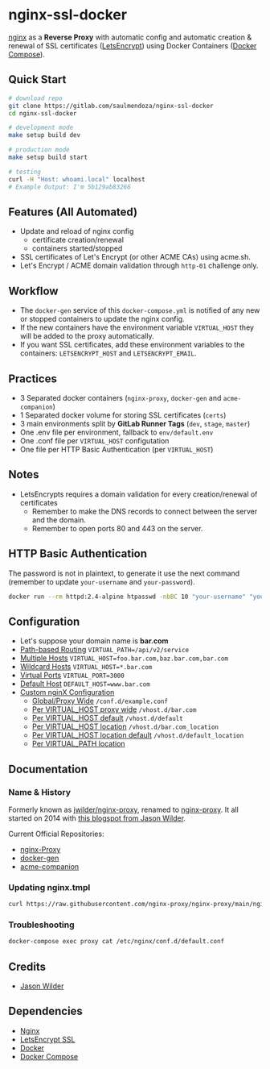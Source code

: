 # nginx-ssl-docker

[nginx](https://www.nginx.com) as a **Reverse Proxy** with automatic config and automatic creation & renewal of SSL certificates ([LetsEncrypt](https://letsencrypt.org)) using Docker Containers ([Docker Compose](https://docs.docker.com/compose)).

## Quick Start
```bash
# download repo
git clone https://gitlab.com/saulmendoza/nginx-ssl-docker
cd nginx-ssl-docker

# development mode
make setup build dev

# production mode
make setup build start

# testing
curl -H "Host: whoami.local" localhost
# Example Output: I'm 5b129ab83266
```

## Features (All Automated)
- Update and reload of nginx config
  - certificate creation/renewal
  - containers started/stopped
- SSL certificates of Let's Encrypt (or other ACME CAs) using acme.sh.
- Let's Encrypt / ACME domain validation through `http-01` challenge only.

## Workflow
- The `docker-gen` service of this `docker-compose.yml` is notified of any new or stopped containers to update the nginx config.
- If the new containers have the environment variable `VIRTUAL_HOST` they will be added to the proxy automatically.
- If you want SSL certificates, add these environment variables to the containers: `LETSENCRYPT_HOST` and `LETSENCRYPT_EMAIL`.

## Practices
- 3 Separated docker containers (`nginx-proxy`, `docker-gen` and `acme-companion`)
- 1 Separated docker volume for storing SSL certificates (`certs`)
- 3 main environments split by **GitLab Runner Tags** (`dev`, `stage`, `master`)
- One .env file per environment, fallback to `env/default.env`
- One .conf file per `VIRTUAL_HOST` configutation
- One file per HTTP Basic Authentication (per `VIRTUAL_HOST`)

## Notes
- LetsEncrypts requires a domain validation for every creation/renewal of certificates
  - Remember to make the DNS records to connect between the server and the domain.
  - Remember to open ports 80 and 443 on the server.

## HTTP Basic Authentication

The password is not in plaintext, to generate it use the next command (remember to update `your-username` and `your-password`).

```bash
docker run --rm httpd:2.4-alpine htpasswd -nbBC 10 "your-username" "your-password"
```

## Configuration
- Let's suppose your domain name is **bar.com**
- [Path-based Routing](https://github.com/nginx-proxy/nginx-proxy#path-based-routing) `VIRTUAL_PATH=/api/v2/service`
- [Multiple Hosts](https://github.com/nginx-proxy/nginx-proxy#multiple-hosts) `VIRTUAL_HOST=foo.bar.com,baz.bar.com,bar.com`
- [Wildcard Hosts](https://github.com/nginx-proxy/nginx-proxy#wildcard-hosts) `VIRTUAL_HOST=*.bar.com`
- [Virtual Ports](https://github.com/nginx-proxy/nginx-proxy#virtual-ports) `VIRTUAL_PORT=3000`
- [Default Host](https://github.com/nginx-proxy/nginx-proxy#default-host) `DEFAULT_HOST=www.bar.com`
- [Custom nginX Configuration](https://github.com/nginx-proxy/nginx-proxy#custom-nginx-configuration)
  - [Global/Proxy Wide](https://github.com/nginx-proxy/nginx-proxy#proxy-wide) `/conf.d/example.conf`
  - [Per VIRTUAL_HOST proxy wide](https://github.com/nginx-proxy/nginx-proxy#per-virtual_host) `/vhost.d/bar.com`
  - [Per VIRTUAL_HOST default](https://github.com/nginx-proxy/nginx-proxy#per-virtual_host-default-configuration) `/vhost.d/default`
  - [Per VIRTUAL_HOST location](https://github.com/nginx-proxy/nginx-proxy#per-virtual_host-location-configuration) `/vhost.d/bar.com_location`
  - [Per VIRTUAL_HOST location default](https://github.com/nginx-proxy/nginx-proxy#per-virtual_host-location-default-configuration) `/vhost.d/default_location`
  - [Per VIRTUAL_PATH location](https://github.com/nginx-proxy/nginx-proxy#per-virtual_path-location-configuration)

## Documentation

### Name & History
Formerly known as [jwilder/nginx-proxy](https://github.com/jwilder/nginx-proxy), renamed to [nginx-proxy](https://github.com/nginx-proxy/nginx-proxy). It all started on 2014 with [this blogspot from Jason Wilder](http://jasonwilder.com/blog/2014/03/25/automated-nginx-reverse-proxy-for-docker/).

Current Official Repositories:
- [nginx-Proxy](https://github.com/nginx-proxy/nginx-proxy)
- [docker-gen](https://github.com/nginx-proxy/docker-gen)
- [acme-companion](https://github.com/nginx-proxy/acme-companion)

### Updating nginx.tmpl
```bash
curl https://raw.githubusercontent.com/nginx-proxy/nginx-proxy/main/nginx.tmpl > nginx.tmpl
```

### Troubleshooting
```bash
docker-compose exec proxy cat /etc/nginx/conf.d/default.conf
```

## Credits
- [Jason Wilder](https://github.com/jwilder)

## Dependencies
- [Nginx](https://www.nginx.com)
- [LetsEncrypt SSL](http://letsencrypt.org/)
- [Docker](https://docker.com)
- [Docker Compose](https://docs.docker.com/compose)
